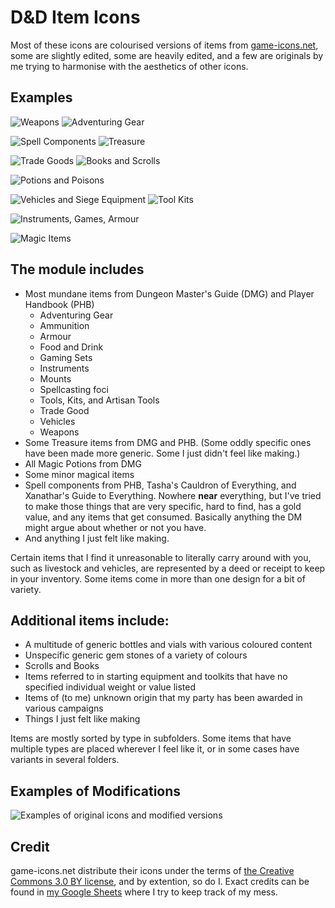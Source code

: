 # D&D Item Icons

Most of these icons are colourised versions of items from [game-icons.net](https://game-icons.net/), some are slightly edited, some are heavily edited, and a few are originals by me trying to harmonise with the aesthetics of other icons.

## Examples
![Weapons](/Examples/Items%20-%20Weapons.webp)
![Adventuring Gear](/Examples/Items%20-%20Adventuring%20Gear.webp)

![Spell Components](/Examples/Items%20-%20Spell%20Components%20and%20Spellcasting%20foci.webp)
![Treasure](/Examples/Items%20-%20Treasure.webp)

![Trade Goods](/Examples/Items%20-%20Trade%20Goods.webp)
![Books and Scrolls](/Examples/Items%20-%20Books%20and%20Scrolls.webp)

![Potions and Poisons](/Examples/Items%20-%20Potions,%20Poisions,%20Bottles,%20and%20Vials.webp)

![Vehicles and Siege Equipment](/Examples/Items%20-%20Vehicles%20and%20Siege%20Equipment.webp)
![Tool Kits](/Examples/Items%20-%20Tools,%20Kits,%20and%20Artisan%20Tools.webp)

![Instruments, Games, Armour](/Examples/Items%20-%20Gaming%20Sets,%20%20Instruments,%20and%20Armour.webp)

![Magic Items](/Examples/Items%20-%20Magical%20Items.webp)


## The module includes 
- Most mundane items from Dungeon Master's Guide (DMG) and Player Handbook (PHB)
    - Adventuring Gear
    - Ammunition
    - Armour
    - Food and Drink
    - Gaming Sets
    - Instruments
    - Mounts
    - Spellcasting foci
    - Tools, Kits, and Artisan Tools
    - Trade Good
    - Vehicles
    - Weapons
- Some Treasure items from DMG and PHB. (Some oddly specific ones have been made more generic.  Some I just didn't feel like making.)
- All Magic Potions from DMG
- Some minor magical items
- Spell components from PHB, Tasha's Cauldron of Everything, and Xanathar's Guide to Everything. Nowhere **near** everything, but I've tried to make those things that are very specific, hard to find, has a gold value, and any items that get consumed. Basically anything the DM might argue about whether or not you have. 
- And anything I just felt like making.

Certain items that I find it unreasonable to literally carry around with you, such as livestock and vehicles, are represented by a deed or receipt to keep in your inventory.
Some items come in more than one design for a bit of variety.

## Additional items include:
- A multitude of generic bottles and vials with various coloured content
- Unspecific generic gem stones of a variety of colours
- Scrolls and Books
- Items referred to in starting equipment and toolkits that have no specified individual weight or value listed
- Items of (to me) unknown origin that my party has been awarded in various campaigns
- Things I just felt like making

Items are mostly sorted by type in subfolders.
Some items that have multiple types are placed wherever I feel like it, or in some cases have variants in several folders.

## Examples of Modifications
![Examples of original icons and modified versions](/Examples/Icons%20Examples.webp)

## Credit
game-icons.net distribute their icons under the terms of [the Creative Commons 3.0 BY license](https://creativecommons.org/licenses/by/3.0/), and by extention, so do I.
Exact credits can be found in [my Google Sheets](https://docs.google.com/spreadsheets/d/1cR6EdYqG6zh0LHJNNZz8uLUgzssg9XxTcS48HDh8cfk/edit?usp=sharing) where I try to keep track of my mess.
